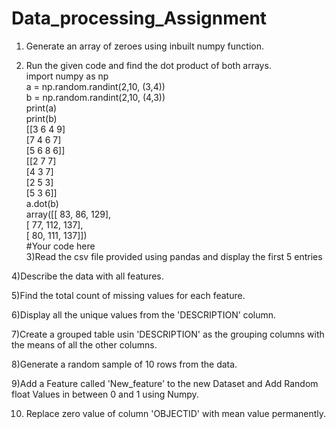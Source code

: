 # Data_processing_Assignment


1) Generate an array of zeroes using inbuilt numpy function.
 
2) Run the given code and find the dot product of both arrays.<br>
import numpy as np<br>
a = np.random.randint(2,10, (3,4))<br>
b = np.random.randint(2,10, (4,3))<br>
print(a)<br>
print(b)<br>
[[3 6 4 9]<br>
 [7 4 6 7]<br>
 [5 6 8 6]]<br>
[[2 7 7]<br>
 [4 3 7]<br>
 [2 5 3]<br>
 [5 3 6]]<br>
a.dot(b)<br>
array([[ 83,  86, 129],<br>
       [ 77, 112, 137],<br>
       [ 80, 111, 137]])<br>
#Your code here<br>
3)Read the csv file provided using pandas and display the first 5 entries<br>
 
4)Describe the data with all features.
 
5)Find the total count of missing values for each feature.
 
6)Display all the unique values from the 'DESCRIPTION’ column.
 
7)Create a grouped table usin 'DESCRIPTION' as the grouping columns with the means of all the other columns.
 
8)Generate a random sample of 10 rows from the data.
 
9)Add a Feature called 'New_feature' to the new Dataset and Add Random float Values in between 0 and 1 using Numpy.
 
10) Replace zero value of column 'OBJECTID' with mean value permanently.
 
